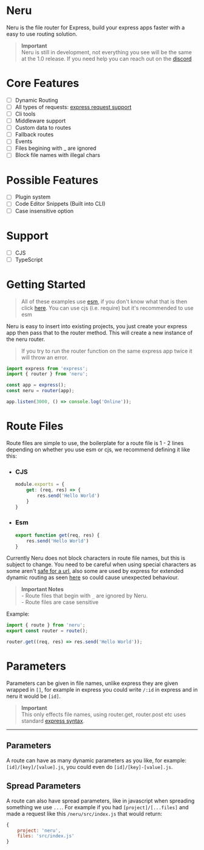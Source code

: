 # Neru

Neru is the file router for Express, build your express apps faster with a easy to use routing solution.

> **Important**<br /> Neru is still in development, not everything you see will be the same at the 1.0 release. If you need help you can reach out on the [discord](https://discord.gg/2Vd4wAjJnm)

# Core Features

-   [ ] Dynamic Routing
-   [ ] All types of requests: [express request support](https://expressjs.com/en/4x/api.html#routing-methods)
-   [ ] Cli tools
-   [ ] Middleware support
-   [ ] Custom data to routes
-   [ ] Fallback routes
-   [ ] Events
-   [ ] Files begining with \_ are ignored
-   [ ] Block file names with illegal chars

# Possible Features

-   [ ] Plugin system
-   [ ] Code Editor Snippets (Built into CLI)
-   [ ] Case insensitive option

# Support

-   [ ] CJS
-   [ ] TypeScript

# Getting Started

> All of these examples use [esm](https://maximorlov.com/es-modules-in-nodejs/), if you don't know what that is then click [here](https://maximorlov.com/es-modules-in-nodejs/). You can use cjs (i.e. require) but it's recommended to use esm

Neru is easy to insert into existing projects, you just create your express app then pass that to the router method. This will create a new instance of the neru router.

> If you try to run the router function on the same express app twice it will throw an error.

```js
import express from 'express';
import { router } from 'neru';

const app = express();
const neru = router(app);

app.listen(3000, () => console.log('Online'));
```

# Route Files

Route files are simple to use, the boilerplate for a route file is 1 - 2 lines depending on whether you use esm or cjs, we recommend defining it like this:

-   ### CJS

    ```js
    module.exports = {
        get: (req, res) => {
            res.send('Hello World')
        }
    }
    ```

-   ### Esm

    ```js
    export function get(req, res) {
        res.send('Hello World')
    }
    ```

Currently Neru does not block characters in route file names, but this is subject to change. You need to be careful when using special characters as some aren't [safe for a url](https://abramillar.com/2018/01/15/special-characters-short-words-urls/), also some are used by express for extended dynamic routing as seen [here](https://expressjs.com/en/4x/api.html#path-examples) so could cause unexpected behaviour.

> **Important Notes**<br>- Route files that begin with `_` are ignored by Neru.<br>- Route files are case sensitive

Example:

```js
import { route } from 'neru';
export const router = route();

router.get((req, res) => res.send('Hello World'));
```

# Parameters

Parameters can be given in file names, unlike express they are given wrapped in `[]`, for example in express you could write `/:id` in express and in neru it would be `[id]`.

> **Important**<br>This only effects file names, using router.get, router.post etc uses standard [express syntax](https://expressjs.com/en/guide/routing.html#route-parameters).

---

## Parameters

A route can have as many dynamic parameters as you like, for example: `[id]/[key]/[value].js`, you could even do `[id]/[key]-[value].js`.

## Spread Parameters

A route can also have spread parameters, like in javascript when spreading something we use `...`. For example if you had `[project]/[...files]` and made a request like this `/neru/src/index.js` that would return:

```js
{
    project: 'neru',
    files: 'src/index.js'
}
```
